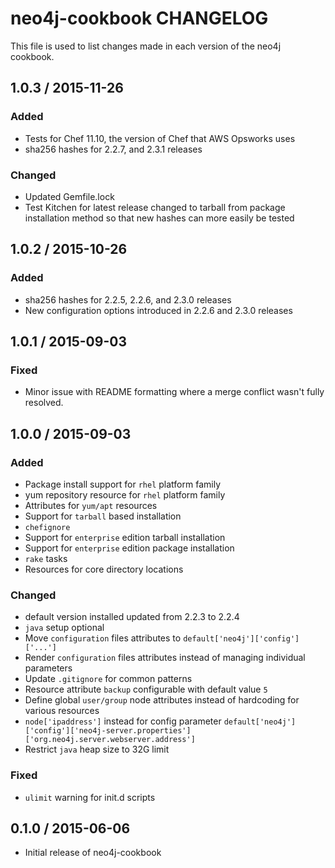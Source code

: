 # neo4j-cookbook CHANGELOG

This file is used to list changes made in each version of the neo4j cookbook.

## 1.0.3 / 2015-11-26

### Added
* Tests for Chef 11.10, the version of Chef that AWS Opsworks uses
* sha256 hashes for 2.2.7, and 2.3.1 releases

### Changed
* Updated Gemfile.lock
* Test Kitchen for latest release changed to tarball from package installation method so that new hashes can more easily be tested

## 1.0.2 / 2015-10-26

### Added
* sha256 hashes for 2.2.5, 2.2.6, and 2.3.0 releases
* New configuration options introduced in 2.2.6 and 2.3.0 releases

## 1.0.1 / 2015-09-03

### Fixed
* Minor issue with README formatting where a merge conflict wasn't fully resolved.

## 1.0.0 / 2015-09-03

### Added
* Package install support for `rhel` platform family
* yum repository resource for `rhel` platform family
* Attributes for `yum/apt` resources
* Support for `tarball` based installation
* `chefignore`
* Support for `enterprise` edition tarball installation
* Support for `enterprise` edition package installation
* `rake` tasks
* Resources for core directory locations

### Changed
* default version installed updated from 2.2.3 to 2.2.4
* `java` setup optional
* Move `configuration` files attributes to `default['neo4j']['config']['...']`
* Render `configuration` files attributes instead of managing individual parameters
* Update `.gitignore` for common patterns
* Resource attribute `backup` configurable with default value `5`
* Define global `user/group` node attributes instead of hardcoding for various resources
* `node['ipaddress']` instead for config parameter `default['neo4j']['config']['neo4j-server.properties']['org.neo4j.server.webserver.address']`
* Restrict `java` heap size to 32G limit

### Fixed
* `ulimit` warning for init.d scripts

## 0.1.0 / 2015-06-06

* Initial release of neo4j-cookbook
